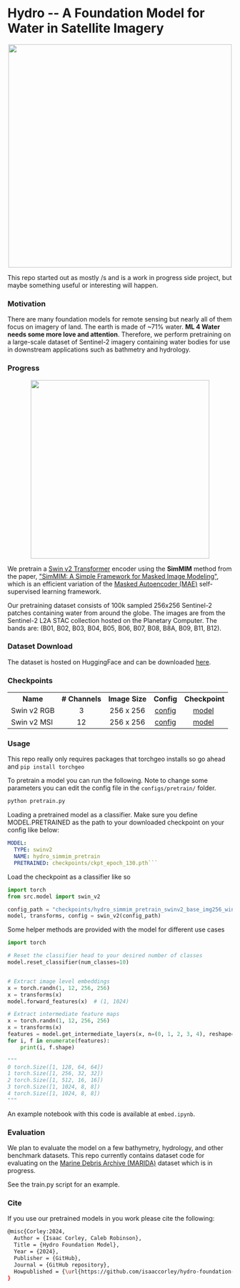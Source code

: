 # Hydro -- A Foundation Model for Water in Satellite Imagery

<p align="center">
    <img src="./assets/image.jpg" width="500"/><br/>
</p>

This repo started out as mostly /s and is a work in progress side project, but maybe something useful or interesting will happen.

### Motivation

There are many foundation models for remote sensing but nearly all of them focus on imagery of land. The earth is made of ~71% water. **ML 4 Water needs some more love and attention**. Therefore, we perform pretraining on a large-scale dataset of Sentinel-2 imagery containing water bodies for use in downstream applications such as bathmetry and hydrology.

### Progress

<p align="center">
    <img src="./assets/simmim.jpg" width="400"/><br/>
</p>

We pretrain a [Swin v2 Transformer](https://arxiv.org/abs/2111.09883) encoder using the **SimMIM** method from the paper, ["SimMIM: A Simple Framework for Masked Image Modeling"](https://arxiv.org/abs/2111.09886), which is an efficient variation of the [Masked Autoencoder (MAE)](https://arxiv.org/abs/2111.06377) self-supervised learning framework.

Our pretraining dataset consists of 100k sampled 256x256 Sentinel-2 patches containing water from around the globe. The images are from the Sentinel-2 L2A STAC collection hosted on the Planetary Computer. The bands are: (B01, B02, B03, B04, B05, B06, B07, B08, B8A, B09, B11, B12).

### Dataset Download

The dataset is hosted on HuggingFace and can be downloaded [here](https://huggingface.co/datasets/isaaccorley/Hydro).

### Checkpoints

<table><tbody>
<!-- START TABLE -->
<!-- TABLE HEADER -->
<th valign="bottom">Name</th>
<th valign="bottom"># Channels</th>
<th valign="bottom">Image Size</th>
<th valign="bottom">Config</th>
<th valign="bottom">Checkpoint</th>
<!-- TABLE BODY -->
<!-- ROW: faster_rcnn_R_50_C4_1x -->
 <tr><td align="left">Swin v2 RGB</td>
<td align="center">3</td>
<td align="center">256 x 256</td>
<td align="center"><a href="checkpoints/swin-v2-rgb/config.yaml">config</a></td>
<td align="center"><a href="https://huggingface.co/isaaccorley/hydro-foundation-model/blob/main/swin-v2-rgb/ckpt_epoch_799.pth">model</a>&nbsp;</a></td>

</tr>
<!-- ROW: faster_rcnn_R_50_DC5_1x -->
 <tr><td align="left">Swin v2 MSI</td>
<td align="center">12</td>
<td align="center">256 x 256</td>
<td align="center"><a href="checkpoints/swin-v2-msi/config.yaml">config</a></td>
<td align="center"><a href="https://huggingface.co/isaaccorley/hydro-foundation-model/blob/main/swin-v2-msi/ckpt_epoch_799.pth">model</a>&nbsp;</td>
</tr>
</tbody></table>

### Usage

This repo really only requires packages that torchgeo installs so go ahead and `pip install torchgeo`

To pretrain a model you can run the following. Note to change some parameters you can edit the config file in the `configs/pretrain/` folder.

```bash
python pretrain.py
```

Loading a pretrained model as a classifier. Make sure you define MODEL.PRETRAINED as the path to your downloaded checkpoint on your config like below:

```yaml
MODEL:
  TYPE: swinv2
  NAME: hydro_simmim_pretrain
  PRETRAINED: checkpoints/ckpt_epoch_130.pth```
```

Load the checkpoint as a classifier like so

```python
import torch
from src.model import swin_v2

config_path = "checkpoints/hydro_simmim_pretrain_swinv2_base_img256_window16_800ep.yaml"
model, transforms, config = swin_v2(config_path)
```

Some helper methods are provided with the model for different use cases

```python
import torch

# Reset the classifier head to your desired number of classes
model.reset_classifier(num_classes=10)


# Extract image level embeddings
x = torch.randn(1, 12, 256, 256)
x = transforms(x)
model.forward_features(x)  # (1, 1024)

# Extract intermediate feature maps
x = torch.randn(1, 12, 256, 256)
x = transforms(x)
features = model.get_intermediate_layers(x, n=(0, 1, 2, 3, 4), reshape=True)
for i, f in enumerate(features):
    print(i, f.shape)

"""
0 torch.Size([1, 128, 64, 64])
1 torch.Size([1, 256, 32, 32])
2 torch.Size([1, 512, 16, 16])
3 torch.Size([1, 1024, 8, 8])
4 torch.Size([1, 1024, 8, 8])
"""
```

An example notebook with this code is available at `embed.ipynb`.

### Evaluation

We plan to evaluate the model on a few bathymetry, hydrology, and other benchmark datasets. This repo currently contains dataset code for evaluating on the [Marine Debris Archive (MARIDA)](https://marine-debris.github.io/) dataset which is in progress.

See the train.py script for an example.

### Cite

If you use our pretrained models in you work please cite the following:

```bash
@misc{Corley:2024,
  Author = {Isaac Corley, Caleb Robinson},
  Title = {Hydro Foundation Model},
  Year = {2024},
  Publisher = {GitHub},
  Journal = {GitHub repository},
  Howpublished = {\url{https://github.com/isaaccorley/hydro-foundation-model}}
}
```
